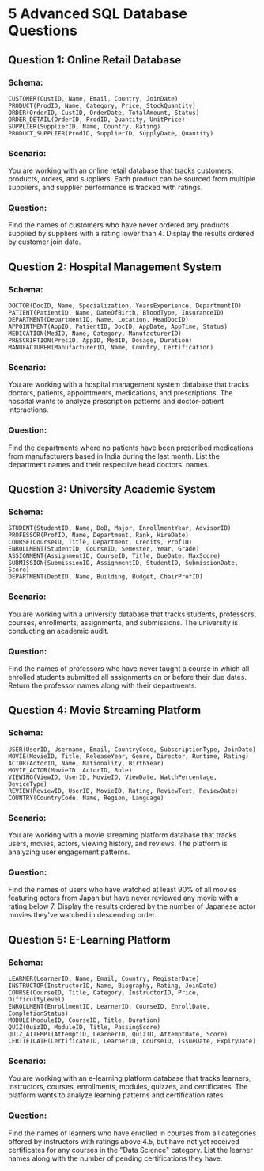 # 5 Advanced SQL Database Questions

## Question 1: Online Retail Database

### Schema:
```
CUSTOMER(CustID, Name, Email, Country, JoinDate)
PRODUCT(ProdID, Name, Category, Price, StockQuantity)
ORDER(OrderID, CustID, OrderDate, TotalAmount, Status)
ORDER_DETAIL(OrderID, ProdID, Quantity, UnitPrice)
SUPPLIER(SupplierID, Name, Country, Rating)
PRODUCT_SUPPLIER(ProdID, SupplierID, SupplyDate, Quantity)
```

### Scenario:
You are working with an online retail database that tracks customers, products, orders, and suppliers. Each product can be sourced from multiple suppliers, and supplier performance is tracked with ratings.

### Question:
Find the names of customers who have never ordered any products supplied by suppliers with a rating lower than 4. Display the results ordered by customer join date.

## Question 2: Hospital Management System

### Schema:
```
DOCTOR(DocID, Name, Specialization, YearsExperience, DepartmentID)
PATIENT(PatientID, Name, DateOfBirth, BloodType, InsuranceID)
DEPARTMENT(DepartmentID, Name, Location, HeadDocID)
APPOINTMENT(AppID, PatientID, DocID, AppDate, AppTime, Status)
MEDICATION(MedID, Name, Category, ManufacturerID)
PRESCRIPTION(PresID, AppID, MedID, Dosage, Duration)
MANUFACTURER(ManufacturerID, Name, Country, Certification)
```

### Scenario:
You are working with a hospital management system database that tracks doctors, patients, appointments, medications, and prescriptions. The hospital wants to analyze prescription patterns and doctor-patient interactions.

### Question:
Find the departments where no patients have been prescribed medications from manufacturers based in India during the last month. List the department names and their respective head doctors' names.

## Question 3: University Academic System

### Schema:
```
STUDENT(StudentID, Name, DoB, Major, EnrollmentYear, AdvisorID)
PROFESSOR(ProfID, Name, Department, Rank, HireDate)
COURSE(CourseID, Title, Department, Credits, ProfID)
ENROLLMENT(StudentID, CourseID, Semester, Year, Grade)
ASSIGNMENT(AssignmentID, CourseID, Title, DueDate, MaxScore)
SUBMISSION(SubmissionID, AssignmentID, StudentID, SubmissionDate, Score)
DEPARTMENT(DeptID, Name, Building, Budget, ChairProfID)
```

### Scenario:
You are working with a university database that tracks students, professors, courses, enrollments, assignments, and submissions. The university is conducting an academic audit.

### Question:
Find the names of professors who have never taught a course in which all enrolled students submitted all assignments on or before their due dates. Return the professor names along with their departments.

## Question 4: Movie Streaming Platform

### Schema:
```
USER(UserID, Username, Email, CountryCode, SubscriptionType, JoinDate)
MOVIE(MovieID, Title, ReleaseYear, Genre, Director, Runtime, Rating)
ACTOR(ActorID, Name, Nationality, BirthYear)
MOVIE_ACTOR(MovieID, ActorID, Role)
VIEWING(ViewID, UserID, MovieID, ViewDate, WatchPercentage, DeviceType)
REVIEW(ReviewID, UserID, MovieID, Rating, ReviewText, ReviewDate)
COUNTRY(CountryCode, Name, Region, Language)
```

### Scenario:
You are working with a movie streaming platform database that tracks users, movies, actors, viewing history, and reviews. The platform is analyzing user engagement patterns.

### Question:
Find the names of users who have watched at least 90% of all movies featuring actors from Japan but have never reviewed any movie with a rating below 7. Display the results ordered by the number of Japanese actor movies they've watched in descending order.

## Question 5: E-Learning Platform

### Schema:
```
LEARNER(LearnerID, Name, Email, Country, RegisterDate)
INSTRUCTOR(InstructorID, Name, Biography, Rating, JoinDate)
COURSE(CourseID, Title, Category, InstructorID, Price, DifficultyLevel)
ENROLLMENT(EnrollmentID, LearnerID, CourseID, EnrollDate, CompletionStatus)
MODULE(ModuleID, CourseID, Title, Duration)
QUIZ(QuizID, ModuleID, Title, PassingScore)
QUIZ_ATTEMPT(AttemptID, LearnerID, QuizID, AttemptDate, Score)
CERTIFICATE(CertificateID, LearnerID, CourseID, IssueDate, ExpiryDate)
```

### Scenario:
You are working with an e-learning platform database that tracks learners, instructors, courses, enrollments, modules, quizzes, and certificates. The platform wants to analyze learning patterns and certification rates.

### Question:
Find the names of learners who have enrolled in courses from all categories offered by instructors with ratings above 4.5, but have not yet received certificates for any courses in the "Data Science" category. List the learner names along with the number of pending certifications they have.